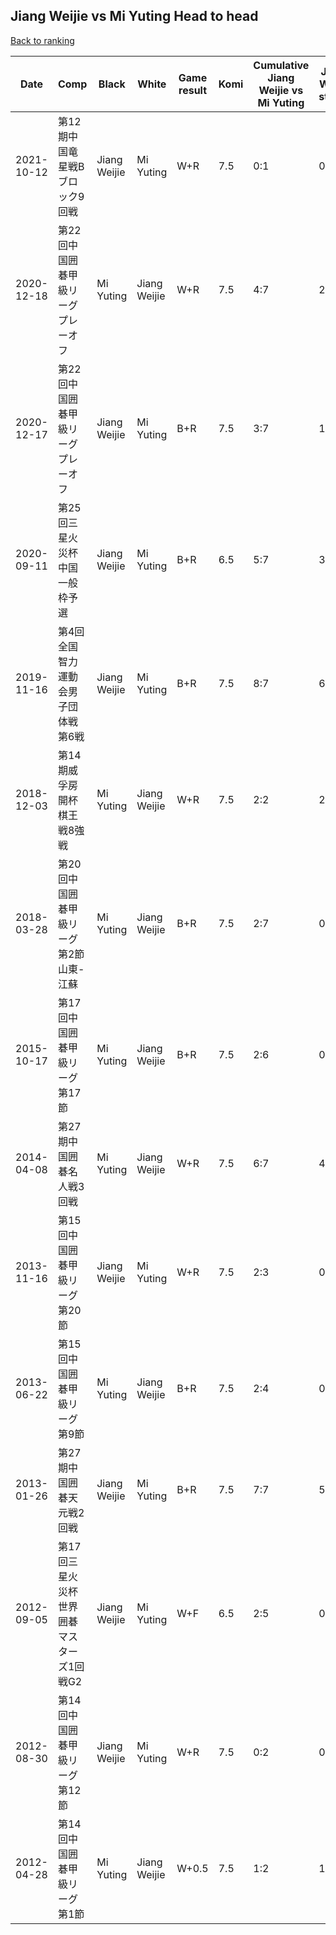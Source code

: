 ## Jiang Weijie vs Mi Yuting Head to head

[Back to ranking](../../index.md)




| **Date** | **Comp** | **Black** | **White** | **Game result** | **Komi** | **Cumulative Jiang Weijie vs Mi Yuting** | **Jiang Weijie streak** | **Mi Yuting streak** | 
| --- | --- | --- | --- | --- | --- | --- | --- | --- |
| 2021-10-12 | 第12期中国竜星戦Bブロック9回戦 | Jiang Weijie | Mi Yuting | W+R | 7.5 | 0:1 | 0 | 1 | 
| 2020-12-18 | 第22回中国囲碁甲級リーグプレーオフ | Mi Yuting | Jiang Weijie | W+R | 7.5 | 4:7 | 2 | 0 | 
| 2020-12-17 | 第22回中国囲碁甲級リーグプレーオフ | Jiang Weijie | Mi Yuting | B+R | 7.5 | 3:7 | 1 | 0 | 
| 2020-09-11 | 第25回三星火災杯中国一般枠予選 | Jiang Weijie | Mi Yuting | B+R | 6.5 | 5:7 | 3 | 0 | 
| 2019-11-16 | 第4回全国智力運動会男子団体戦第6戦 | Jiang Weijie | Mi Yuting | B+R | 7.5 | 8:7 | 6 | 0 | 
| 2018-12-03 | 第14期威孚房開杯棋王戦8強戦 | Mi Yuting | Jiang Weijie | W+R | 7.5 | 2:2 | 2 | 0 | 
| 2018-03-28 | 第20回中国囲碁甲級リーグ第2節山東-江蘇 | Mi Yuting | Jiang Weijie | B+R | 7.5 | 2:7 | 0 | 5 | 
| 2015-10-17 | 第17回中国囲碁甲級リーグ第17節 | Mi Yuting | Jiang Weijie | B+R | 7.5 | 2:6 | 0 | 4 | 
| 2014-04-08 | 第27期中国囲碁名人戦3回戦 | Mi Yuting | Jiang Weijie | W+R | 7.5 | 6:7 | 4 | 0 | 
| 2013-11-16 | 第15回中国囲碁甲級リーグ第20節 | Jiang Weijie | Mi Yuting | W+R | 7.5 | 2:3 | 0 | 1 | 
| 2013-06-22 | 第15回中国囲碁甲級リーグ第9節 | Mi Yuting | Jiang Weijie | B+R | 7.5 | 2:4 | 0 | 2 | 
| 2013-01-26 | 第27期中国囲碁天元戦2回戦 | Jiang Weijie | Mi Yuting | B+R | 7.5 | 7:7 | 5 | 0 | 
| 2012-09-05 | 第17回三星火災杯世界囲碁マスターズ1回戦G2 | Jiang Weijie | Mi Yuting | W+F | 6.5 | 2:5 | 0 | 3 | 
| 2012-08-30 | 第14回中国囲碁甲級リーグ第12節 | Jiang Weijie | Mi Yuting | W+R | 7.5 | 0:2 | 0 | 2 | 
| 2012-04-28 | 第14回中国囲碁甲級リーグ第1節 | Mi Yuting | Jiang Weijie | W+0.5 | 7.5 | 1:2 | 1 | 0 |




